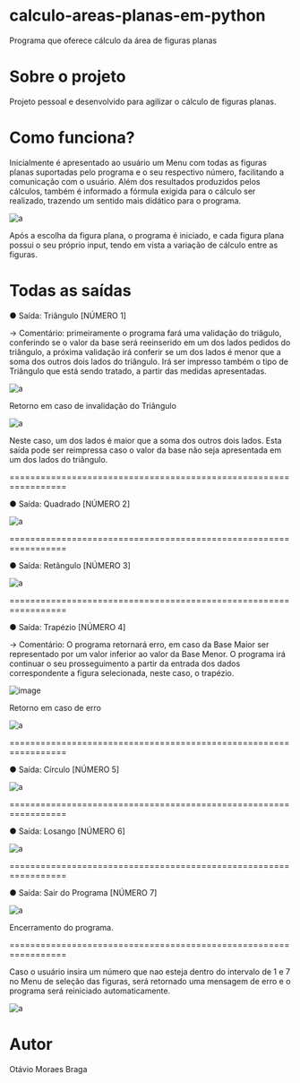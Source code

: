 # calculo-areas-planas-em-python
Programa que oferece cálculo da área de figuras planas

# Sobre o projeto
Projeto pessoal e desenvolvido para agilizar o cálculo de figuras planas.

# Como funciona?

Inicialmente é apresentado ao usuário um Menu com todas as figuras planas suportadas pelo programa e o seu respectivo número, facilitando a comunicação com o usuário. Além dos resultados produzidos pelos cálculos, também é informado a fórmula exigida para o cálculo ser realizado, trazendo um sentido mais didático para o programa.

![a](https://user-images.githubusercontent.com/84475339/166009345-0da64bbe-9bc3-4700-8d66-34d37df26101.png)

Após a escolha da figura plana, o programa é iniciado, e cada figura plana possui o seu próprio input, tendo em vista a variação de cálculo entre as figuras.

# Todas as saídas

● Saída: Triângulo [NÚMERO 1]

→ Comentário: primeiramente o programa fará uma validação do triâgulo, conferindo se o valor da base será reeinserido em um dos lados pedidos do triângulo, a próxima validação irá conferir se um dos lados é menor que a soma dos outros dois lados do triângulo. Irá ser impresso também o tipo de Triângulo que está sendo tratado, a partir das medidas apresentadas.

![a](https://user-images.githubusercontent.com/84475339/166010139-77fa0173-eb90-416d-acd1-6da7adddaa3a.png)

Retorno em caso de invalidação do Triângulo

![a](https://user-images.githubusercontent.com/84475339/166045981-d257c52c-30e9-4b6c-a058-7856d0d479e7.png)

Neste caso, um dos lados é maior que a soma dos outros dois lados. Esta saída pode ser reimpressa caso o valor da base não seja apresentada em um dos lados do triângulo.

=================================================================

● Saída: Quadrado [NÚMERO 2]

![a](https://user-images.githubusercontent.com/84475339/166027908-eaa38290-76d0-4b5f-889a-0cdaad931afe.png)

=================================================================

● Saída: Retângulo [NÚMERO 3]

![a](https://user-images.githubusercontent.com/84475339/166032822-dfd74b18-da14-46fa-8437-4333225584fe.png)

=================================================================

● Saída: Trapézio [NÚMERO 4]

→ Comentário: O programa retornará erro, em caso da Base Maior ser representado por um valor inferior ao valor da Base Menor. O programa irá continuar o seu prosseguimento a partir da entrada dos dados correspondente a figura selecionada, neste caso, o trapézio.

![image](https://user-images.githubusercontent.com/84475339/166037589-9ea1e47d-38a3-4822-99a0-8c06e3980996.png)

Retorno em caso de erro

![a](https://user-images.githubusercontent.com/84475339/166059323-259f42d7-a419-4be7-a91c-13bb9ffceeff.png)

=================================================================

● Saída: Círculo [NÚMERO 5]

![a](https://user-images.githubusercontent.com/84475339/166055905-aa0a3330-4ab2-4bca-98c8-3f30fc06d5e2.png)

=================================================================

● Saída: Losango [NÚMERO 6]

![a](https://user-images.githubusercontent.com/84475339/166057729-e089d12c-5ca7-4293-a719-4dff518950d7.png)

=================================================================

● Saída: Sair do Programa [NÚMERO 7]

![a](https://user-images.githubusercontent.com/84475339/166057863-a96e6648-320b-4351-9307-e89e3402c859.png)


Encerramento do programa.

=================================================================

Caso o usuário insira um número que nao esteja dentro do intervalo de 1 e 7 no Menu de seleção das figuras, será retornado uma mensagem de erro e o programa será reiniciado automaticamente.

![a](https://user-images.githubusercontent.com/84475339/166058458-a2f0a0c5-cdb0-44a4-b6cf-9881f752ac84.png)

# Autor
Otávio Moraes Braga
